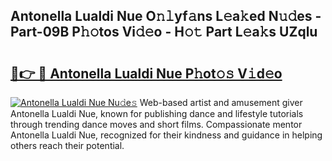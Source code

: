 ## Antonella Lualdi Nue O𝚗𝚕yf𝚊ns L𝚎a𝚔ed N𝚞𝚍es - Part-09B P𝚑𝚘tos Vi𝚍𝚎o - H𝚘𝚝 Part L𝚎a𝚔s UZqlu

# <h2><a href="http://kf8on1l.oniu.top/?m=Antonella+Lualdi+Nue">🔗👉 🔴 Antonella Lualdi Nue P𝚑ot𝚘𝚜 V𝚒d𝚎o</a></h2>

[![Antonella Lualdi Nue Nu𝚍e𝚜](https://i.imgur.com/0qMVB7G.gif)](http://kf8on1l.oniu.top/?m=Antonella+Lualdi+Nue)
Web-based artist and amusement giver Antonella Lualdi Nue, known for publishing dance and lifestyle tutorials through trending dance moves and short films. Compassionate mentor Antonella Lualdi Nue, recognized for their kindness and guidance in helping others reach their potential.  
